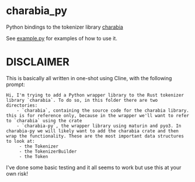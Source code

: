 # charabia_py

Python bindings to the tokenizer library [charabia](https://github.com/meilisearch/charabia)

See [example.py](./example.py) for examples of how to use it.

# DISCLAIMER

This is basically all written in one-shot using Cline, with the following prompt:

```
Hi, I'm trying to add a Python wrapper library to the Rust tokenizer library `charabia`. To do so, in this folder there are two directories:
    - `charabia`, containing the source code for the charabia library. this is for reference only, because in the wrapper we'll want to refer to `charabia` using the crate
    - `charabia-py`, the wrapper library using maturin and pyo3. In charabia-py we will likely want to add the charabia crate and then wrap the functionality. These are the most important data structures to look at:
     - the Tokenizer
     - the TokenizerBuilder 
     - the Token
```

I've done some basic testing and it all seems to work but use this at your own risk!

